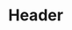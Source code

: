 <!-- TITLE: Dart Trap -->
<!-- SUBTITLE: Place a trap that will attack anything that wanders over it with a fan of darts, causing damage. -->

# Header